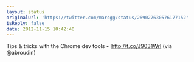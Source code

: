 ```yaml
---
layout: status
originalUrl: 'https://twitter.com/marcgg/status/269027630576177152'
isReply: false
date: 2012-11-15 10:42:40
---
```


Tips &amp; tricks with the Chrome dev tools ~ http://t.co/J9031Wrl (via @abroudin)
